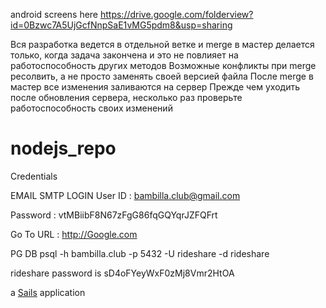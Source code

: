 android screens here https://drive.google.com/folderview?id=0Bzwc7A5UjGcfNnpSaE1vMG5pdm8&usp=sharing

Вся разработка ведется в отдельной ветке и merge в мастер делается только, когда задача закончена и это не повлияет на работоспособность других методов
Возможные конфликты при merge ресолвить, а не просто заменять своей версией файла
После merge в мастер все изменения заливаются на сервер
Прежде чем уходить после обновления сервера, несколько раз проверьте работоспособность своих изменений
# nodejs_repo

Credentials

EMAIL SMTP LOGIN
User ID : bambilla.club@gmail.com

Password : vtMBiibF8N67zFgG86fqGQYqrJZFQFrt

Go To URL : http://Google.com


PG DB
psql -h bambilla.club -p 5432 -U rideshare  -d rideshare 

rideshare password is sD4oFYeyWxF0zMj8Vmr2HtOA

a [Sails](http://sailsjs.org) application